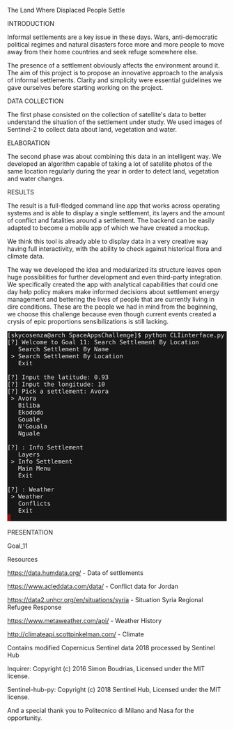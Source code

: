 The Land Where Displaced People Settle

INTRODUCTION

Informal settlements are a key issue in these days. Wars, anti-democratic political regimes and natural disasters force more and more people to move away from their home countries and seek refuge somewhere else.


The presence of a settlement obviously affects the environment around it. The aim of this project is to propose an innovative approach to the analysis of informal settlements. Clarity and simplicity were essential guidelines we gave ourselves before starting working on the project.

​DATA COLLECTION

The first phase consisted on the collection of satellite's data to better understand the situation of the settlement under study. We used images​ of Sentinel-2 to collect data about land, vegetation and water.

​ELABORATION

​The second phase was about combining this data in an intelligent way. We developed an algorithm capable of taking a lot of satellite photos of the same location regularly during the year in order to detect land, vegetation and water changes.

​RESULTS

The result is a full-fledged command line app that works across operating systems and is able to display a single settlement, its layers and the amount of conflict and fatalities around a settlement. The backend can be easily adapted to become a mobile app of which we have created a mockup. 

We think this tool is already able to display data in a very creative way having full interactivity, with the ability to check against historical flora and climate data.

The way we developed the idea and modularized its structure leaves open huge possibilities for further development and even third-party integration. We specifically created the app with analytical capabilities that could one day help policy makers make informed decisions about settlement energy management and bettering the lives of people that are currently living in dire conditions. These are the people we had in mind from the beginning, we choose this challenge because even though current events created a crysis of epic proportions sensibilizations is still lacking.   

![UI](/Images/UI.png)

​PRESENTATION

​Goal_11


​​​Resources

https://data.humdata.org/ - Data of settlements

https://www.acleddata.com/data/ - Conflict data for Jordan

https://data2.unhcr.org/en/situations/syria - Situation Syria Regional Refugee Response

https://www.metaweather.com/api/ - Weather History

http://climateapi.scottpinkelman.com/  - Climate

Contains modified Copernicus Sentinel data 2018 processed by Sentinel Hub

Inquirer: Copyright (c) 2016 Simon Boudrias, Licensed under the MIT license.

Sentinel-hub-py: Copyright (c) 2018 Sentinel Hub, Licensed under the MIT license.

And a special thank you to Politecnico di Milano and Nasa for the opportunity.

